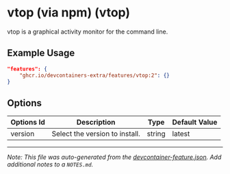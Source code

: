 
# vtop (via npm) (vtop)

vtop is a graphical activity monitor for the command line.

## Example Usage

```json
"features": {
    "ghcr.io/devcontainers-extra/features/vtop:2": {}
}
```

## Options

| Options Id | Description | Type | Default Value |
|-----|-----|-----|-----|
| version | Select the version to install. | string | latest |



---

_Note: This file was auto-generated from the [devcontainer-feature.json](devcontainer-feature.json).  Add additional notes to a `NOTES.md`._
